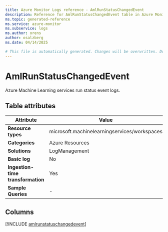 ```yaml
---
title: Azure Monitor Logs reference - AmlRunStatusChangedEvent
description: Reference for AmlRunStatusChangedEvent table in Azure Monitor Logs.
ms.topic: generated-reference
ms.service: azure-monitor
ms.subservice: logs
ms.author: orens
author: osalzberg
ms.date: 04/14/2025

# This file is automatically generated. Changes will be overwritten. Do not change this file directly.
---
```


# AmlRunStatusChangedEvent

Azure Machine Learning services run status event logs.


## Table attributes

|Attribute|Value|
|---|---|
|**Resource types**|microsoft.machinelearningservices/workspaces|
|**Categories**|Azure Resources|
|**Solutions**| LogManagement|
|**Basic log**|No|
|**Ingestion-time transformation**|Yes|
|**Sample Queries**|-|



## Columns
  
[!INCLUDE [amlrunstatuschangedevent](~/reusable-content/ce-skilling/azure/includes/azure-monitor/reference/tables/amlrunstatuschangedevent-include.md)]
